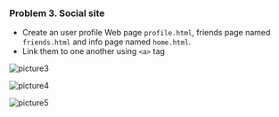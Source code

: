 ### Problem 3. Social site
*	Create an user profile Web page `profile.html`, friends page named `friends.html` and info page named `home.html`.
*	Link them to one another using `<a>` tag

![picture3](https://cloud.githubusercontent.com/assets/3619393/7002582/b53708fc-dc55-11e4-88f9-831a63a7a6c0.png)

![picture4](https://cloud.githubusercontent.com/assets/3619393/7002592/c14ee27c-dc55-11e4-85c5-42fefe9f9751.png)

![picture5](https://cloud.githubusercontent.com/assets/3619393/7002594/c9f92266-dc55-11e4-8396-f5ac08234561.png)
